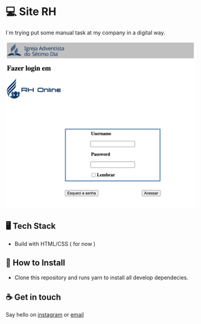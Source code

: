 # 💻 Site RH

I´m trying put some manual task at my company in a digital way.

<img src="/images/tela.png">





## 🖥️ Tech Stack

- Build with HTML/CSS ( for now )


## :floppy_disk: How to Install

- Clone this repository and runs yarn to install all develop dependecies.



## :coffee: Get in touch
Say hello on [instagram](https://instagram/ptrickcesar) or [email](mailto:patrick@techplatform.digital)

